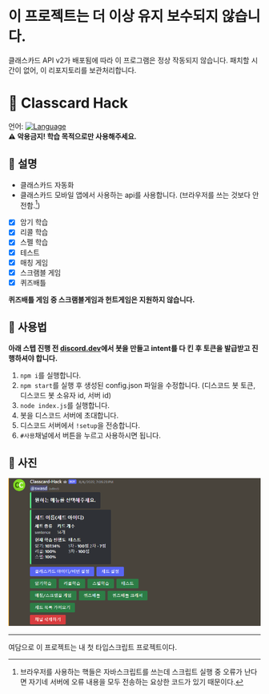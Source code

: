 # 이 프로젝트는 더 이상 유지 보수되지 않습니다.
클래스카드 API v2가 배포됨에 따라 이 프로그램은 정상 작동되지 않습니다. 패치할 시간이 없어, 이 리포지토리를 보관처리합니다. 

# 📗 Classcard Hack
언어: [![Language](https://shields.io/badge/TypeScript-3178C6?logo=TypeScript&logoColor=FFF&style=flat-square)](https://www.typescriptlang.org/)<br>
**:warning: 악용금지! 학습 목적으로만 사용해주세요.**

## 📙 설명
* 클래스카드 자동화
* 클래스카드 모바일 앱에서 사용하는 api를 사용합니다. (브라우저를 쓰는 것보다 안전함.[^w])

- [x] 암기 학습
- [x] 리콜 학습
- [x] 스펠 학습
- [x] 테스트
- [x] 매칭 게임
- [x] 스크램블 게임
- [x] 퀴즈배틀
   
**퀴즈배틀 게임 중 스크램블게임과 헌트게임은 지원하지 않습니다.**

## 📄 사용법
**아래 스텝 진행 전 [discord.dev](https://discord.dev)에서 봇을 만들고 intent를 다 킨 후 토큰을 발급받고 진행하셔야 합니다.**<br>
1. `npm i`를 실행합니다.
2. `npm start`를 실행 후 생성된 config.json 파일을 수정합니다. (디스코드 봇 토큰, 디스코드 봇 소유자 id, 서버 id)
3. `node index.js`를 실행합니다.
4. 봇을 디스코드 서버에 초대합니다.
5. 디스코드 서버에서 `!setup`을 전송합니다.
6. `#사용`채널에서 버튼을 누르고 사용하시면 됩니다.

## 📸 사진
![SS](./images/Screenshot_2022-08-06_191853.png)

---
여담으로 이 프로젝트는 내 첫 타입스크립트 프로젝트이다.

[^w]: 브라우저를 사용하는 핵들은 자바스크립트를 쓰는데 스크립트 실행 중 오류가 난다면 자기네 서버에 오류 내용을 모두 전송하는 요상한 코드가 있기 때문이다.
